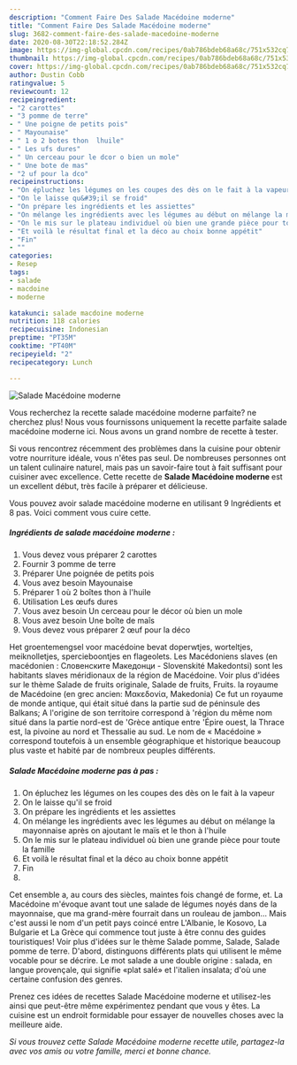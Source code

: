 ```yaml
---
description: "Comment Faire Des Salade Macédoine moderne"
title: "Comment Faire Des Salade Macédoine moderne"
slug: 3682-comment-faire-des-salade-macedoine-moderne
date: 2020-08-30T22:18:52.284Z
image: https://img-global.cpcdn.com/recipes/0ab786bdeb68a68c/751x532cq70/salade-macedoine-moderne-photo-principale-de-la-recette.jpg
thumbnail: https://img-global.cpcdn.com/recipes/0ab786bdeb68a68c/751x532cq70/salade-macedoine-moderne-photo-principale-de-la-recette.jpg
cover: https://img-global.cpcdn.com/recipes/0ab786bdeb68a68c/751x532cq70/salade-macedoine-moderne-photo-principale-de-la-recette.jpg
author: Dustin Cobb
ratingvalue: 5
reviewcount: 12
recipeingredient:
- "2 carottes"
- "3 pomme de terre"
- " Une poigne de petits pois"
- " Mayounaise"
- " 1 o 2 botes thon  lhuile"
- " Les ufs dures"
- " Un cerceau pour le dcor o bien un mole"
- " Une bote de mas"
- "2 uf pour la dco"
recipeinstructions:
- "On épluchez les légumes on les coupes des dès on le fait à la vapeur"
- "On le laisse qu&#39;il se froid"
- "On prépare les ingrédients et les assiettes"
- "On mélange les ingrédients avec les légumes au début on mélange la mayonnaise après on ajoutant le maïs et le thon à l&#39;huile"
- "On le mis sur le plateau individuel où bien une grande pièce pour toute la famille"
- "Et voilà le résultat final et la déco au choix bonne appétit"
- "Fin"
- ""
categories:
- Resep
tags:
- salade
- macdoine
- moderne

katakunci: salade macdoine moderne 
nutrition: 118 calories
recipecuisine: Indonesian
preptime: "PT35M"
cooktime: "PT40M"
recipeyield: "2"
recipecategory: Lunch

---
```



![Salade Macédoine moderne](https://img-global.cpcdn.com/recipes/0ab786bdeb68a68c/751x532cq70/salade-macedoine-moderne-photo-principale-de-la-recette.jpg)

Vous recherchez la recette salade macédoine moderne parfaite? ne cherchez plus! Nous vous fournissons uniquement la recette parfaite salade macédoine moderne ici. Nous avons un grand nombre de recette à tester.

Si vous rencontrez récemment des problèmes dans la cuisine pour obtenir votre nourriture idéale, vous n'êtes pas seul. De nombreuses personnes ont un talent culinaire naturel, mais pas un savoir-faire tout à fait suffisant pour cuisiner avec excellence. Cette recette de <strong> Salade Macédoine moderne </strong> est un excellent début, très facile à préparer et délicieuse.

<!--inarticleads1-->

Vous pouvez avoir salade macédoine moderne en utilisant 9 Ingrédients et 8 pas. Voici comment vous cuire cette.

##### Ingrédients de salade macédoine moderne :

1. Vous devez vous préparer 2 carottes
1. Fournir 3 pomme de terre
1. Préparer  Une poignée de petits pois
1. Vous avez besoin  Mayounaise
1. Préparer  1 où 2 boîtes thon à l&#39;huile
1. Utilisation  Les œufs dures
1. Vous avez besoin  Un cerceau pour le décor où bien un mole
1. Vous avez besoin  Une boîte de maîs
1. Vous devez vous préparer 2 œuf pour la déco


Het groentemengsel voor macédoine bevat doperwtjes, worteltjes, meiknolletjes, spercieboontjes en flageolets. Les Macédoniens slaves (en macédonien : Словенските Македонци - Slovenskité Makedontsi) sont les habitants slaves méridionaux de la région de Macédoine. Voir plus d&#39;idées sur le thème Salade de fruits originale, Salade de fruits, Fruits. la royaume de Macédoine (en grec ancien: Μακεδονία, Makedonia) Ce fut un royaume de monde antique, qui était situé dans la partie sud de péninsule des Balkans; A l&#39;origine de son territoire correspond à &#39;région du même nom situé dans la partie nord-est de &#39;Grèce antique entre &#39;Épire ouest, la Thrace est, la pivoine au nord et Thessalie au sud. Le nom de « Macédoine » correspond toutefois à un ensemble géographique et historique beaucoup plus vaste et habité par de nombreux peuples différents. 

<!--inarticleads2-->

##### Salade Macédoine moderne pas à pas :

1. On épluchez les légumes on les coupes des dès on le fait à la vapeur
1. On le laisse qu&#39;il se froid
1. On prépare les ingrédients et les assiettes
1. On mélange les ingrédients avec les légumes au début on mélange la mayonnaise après on ajoutant le maïs et le thon à l&#39;huile
1. On le mis sur le plateau individuel où bien une grande pièce pour toute la famille
1. Et voilà le résultat final et la déco au choix bonne appétit
1. Fin
1. 


Cet ensemble a, au cours des siècles, maintes fois changé de forme, et. La Macédoine m&#39;évoque avant tout une salade de légumes noyés dans de la mayonnaise, que ma grand-mère fourrait dans un rouleau de jambon… Mais c&#39;est aussi le nom d&#39;un petit pays coincé entre L&#39;Albanie, le Kosovo, La Bulgarie et La Grèce qui commence tout juste à être connu des guides touristiques! Voir plus d&#39;idées sur le thème Salade pomme, Salade, Salade pomme de terre. D&#39;abord, distinguons différents plats qui utilisent le même vocable pour se décrire. Le mot salade a une double origine : salada, en langue provençale, qui signifie «plat salé» et l&#39;italien insalata; d&#39;où une certaine confusion des genres. 

<!--inarticleads1-->

<p>
Prenez ces idées de recettes Salade Macédoine moderne et utilisez-les ainsi que peut-être même expérimentez pendant que vous y êtes. La cuisine est un endroit formidable pour essayer de nouvelles choses avec la meilleure aide.
</p>

<p>
<i>Si vous trouvez cette Salade Macédoine moderne recette utile, partagez-la avec vos amis ou votre famille, merci et bonne chance.</i>
</p>
